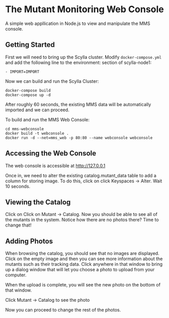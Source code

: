# The Mutant Monitoring Web Console

A simple web appllication in Node.js to view and manipulate the MMS console.

## Getting Started

First we will need to bring up the Scylla cluster. Modify ```docker-compose.yml``` and add the following line to the environment: section of scylla-node1:
```
- IMPORT=IMPORT
```

Now we can build and run the Scylla Cluster:

```
docker-compose build
docker-compose up -d
```
After roughly 60 seconds, the existing MMS data will be automatically imported and we can proceed.

To build and run the MMS Web Console:
```
cd mms-webconsole
docker build -t webconsole .
docker run -d --net=mms_web -p 80:80 --name webconsole webconsole
```

## Accessing the Web Console

The web console is accessible at  http://127.0.0.1

Once in, we need to alter the existing catalog.mutant_data table to add a column for storing image. To do this, click on click Keyspaces -> Alter. Wait 10 seconds.

## Viewing the Catalog

Click on Click on Mutant -> Catalog. Now you should be able to see all of the mutants in the system. Notice how there are no photos there? Time to change that!

## Adding Photos

When browsing the catalog, you should see that no images are displayed. Click on the empty image and then you can see more information about the mutants such as their tracking data. Click anywhere in that window to bring up a dialog window that will let you choose a photo to upload from your computer. 

 When the upload is complete, you will see the new photo on the bottom of that window.
 
 Click Mutant -> Catalog to see the photo
 
 Now you can proceed to change the rest of the photos.
